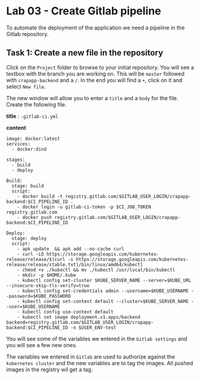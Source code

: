 # Lab 03 - Create Gitlab pipeline

To automate the deployment of the application we need a pipeline in the Gitlab
repository.

## Task 1: Create a new file in the repository

Click on the `Project` folder to browse to your initial repository. You will see
a textbox with the branch you are working on. This will be `master` followed
with `crapapp-backend` and a `/`. In the end you will find a `+`, click on it
and select `New file`.

The new window will allow you to enter a `title` and a `body` for the file. Create
the following file.

**title** : `.gitlab-ci.yml`

**content**
```
image: docker:latest
services:
  - docker:dind

stages:
  - build
  - deploy

Build:
  stage: build
  script:
    - docker build -t registry.gitlab.com/$GITLAB_USER_LOGIN/crapapp-backend:$CI_PIPELINE_ID .
    - docker login -u gitlab-ci-token -p $CI_JOB_TOKEN registry.gitlab.com
    - docker push registry.gitlab.com/$GITLAB_USER_LOGIN/crapapp-backend:$CI_PIPELINE_ID

Deploy:
  stage: deploy
  script:
    - apk update  && apk add --no-cache curl
    - curl -LO https://storage.googleapis.com/kubernetes-release/release/$(curl -s https://storage.googleapis.com/kubernetes-release/release/stable.txt)/bin/linux/amd64/kubectl
    - chmod +x ./kubectl && mv ./kubectl /usr/local/bin/kubectl
    - mkdir -p $HOME/.kube
    - kubectl config set-cluster $KUBE_SERVER_NAME --server=$KUBE_URL --insecure-skip-tls-verify=true
    - kubectl config set-credentials admin --username=$KUBE_USERNAME --password=$KUBE_PASSWORD
    - kubectl config set-context default --cluster=$KUBE_SERVER_NAME --user=$KUBE_USERNAME
    - kubectl config use-context default
    - kubectl set image deployment.v1.apps/backend backend=registry.gitlab.com/$GITLAB_USER_LOGIN/crapapp-backend:$CI_PIPELINE_ID -n $USER_ENV-test
```

You will see some of the variables we entered in the `Gitlab settings` and you
will see a few new ones.

The variables we entered in `Gitlab` are used to authorize against the `kubernetes
cluster` and the new variables are to tag the images. All pushed images in the
registry wil get a tag. 

